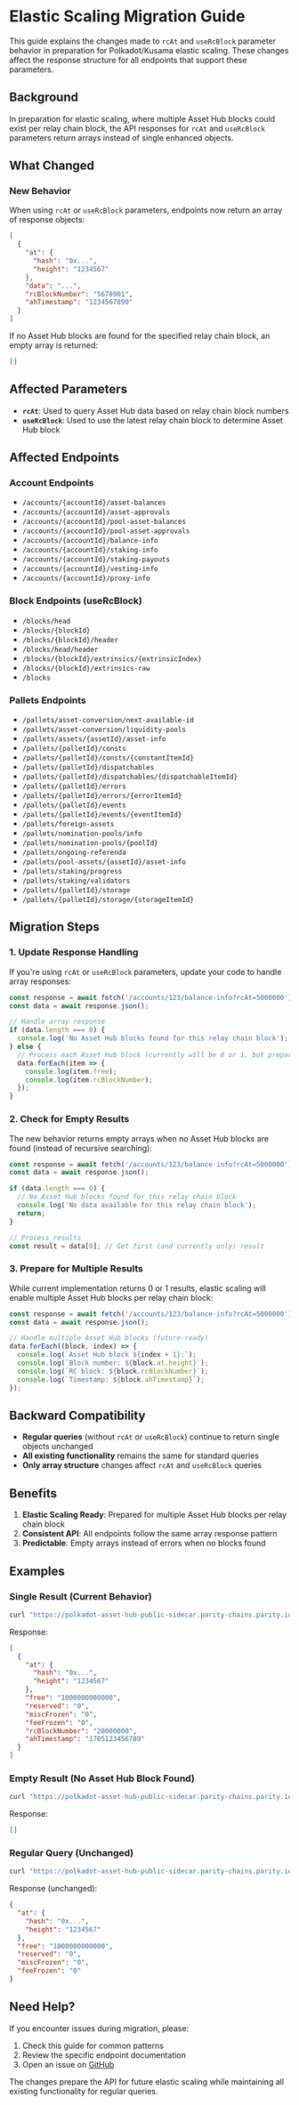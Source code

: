 # Elastic Scaling Migration Guide

This guide explains the changes made to `rcAt` and `useRcBlock` parameter behavior in preparation for Polkadot/Kusama elastic scaling. These changes affect the response structure for all endpoints that support these parameters.

## Background

In preparation for elastic scaling, where multiple Asset Hub blocks could exist per relay chain block, the API responses for `rcAt` and `useRcBlock` parameters return arrays instead of single enhanced objects.

## What Changed

### New Behavior

When using `rcAt` or `useRcBlock` parameters, endpoints now return an array of response objects:

```json
[
  {
    "at": {
      "hash": "0x...",
      "height": "1234567"
    },
    "data": "...",
    "rcBlockNumber": "5678901",
    "ahTimestamp": "1234567890"
  }
]
```

If no Asset Hub blocks are found for the specified relay chain block, an empty array is returned:

```json
[]
```

## Affected Parameters

- **`rcAt`**: Used to query Asset Hub data based on relay chain block numbers
- **`useRcBlock`**: Used to use the latest relay chain block to determine Asset Hub block

## Affected Endpoints

### Account Endpoints
- `/accounts/{accountId}/asset-balances`
- `/accounts/{accountId}/asset-approvals`
- `/accounts/{accountId}/pool-asset-balances`
- `/accounts/{accountId}/pool-asset-approvals`
- `/accounts/{accountId}/balance-info`
- `/accounts/{accountId}/staking-info`
- `/accounts/{accountId}/staking-payouts`
- `/accounts/{accountId}/vesting-info`
- `/accounts/{accountId}/proxy-info`

### Block Endpoints (useRcBlock)
- `/blocks/head`
- `/blocks/{blockId}`
- `/blocks/{blockId}/header`
- `/blocks/head/header`
- `/blocks/{blockId}/extrinsics/{extrinsicIndex}`
- `/blocks/{blockId}/extrinsics-raw`
- `/blocks`

### Pallets Endpoints
- `/pallets/asset-conversion/next-available-id`
- `/pallets/asset-conversion/liquidity-pools`
- `/pallets/assets/{assetId}/asset-info`
- `/pallets/{palletId}/consts`
- `/pallets/{palletId}/consts/{constantItemId}`
- `/pallets/{palletId}/dispatchables`
- `/pallets/{palletId}/dispatchables/{dispatchableItemId}`
- `/pallets/{palletId}/errors`
- `/pallets/{palletId}/errors/{errorItemId}`
- `/pallets/{palletId}/events`
- `/pallets/{palletId}/events/{eventItemId}`
- `/pallets/foreign-assets`
- `/pallets/nomination-pools/info`
- `/pallets/nomination-pools/{poolId}`
- `/pallets/ongoing-referenda`
- `/pallets/pool-assets/{assetId}/asset-info`
- `/pallets/staking/progress`
- `/pallets/staking/validators`
- `/pallets/{palletId}/storage`
- `/pallets/{palletId}/storage/{storageItemId}`

## Migration Steps

### 1. Update Response Handling

If you're using `rcAt` or `useRcBlock` parameters, update your code to handle array responses:

```javascript
const response = await fetch('/accounts/123/balance-info?rcAt=5000000');
const data = await response.json();

// Handle array response
if (data.length === 0) {
  console.log('No Asset Hub blocks found for this relay chain block');
} else {
  // Process each Asset Hub block (currently will be 0 or 1, but prepared for multiple)
  data.forEach(item => {
    console.log(item.free);
    console.log(item.rcBlockNumber);
  });
}
```

### 2. Check for Empty Results

The new behavior returns empty arrays when no Asset Hub blocks are found (instead of recursive searching):

```javascript
const response = await fetch('/accounts/123/balance-info?rcAt=5000000');
const data = await response.json();

if (data.length === 0) {
  // No Asset Hub blocks found for this relay chain block
  console.log('No data available for this relay chain block');
  return;
}

// Process results
const result = data[0]; // Get first (and currently only) result
```

### 3. Prepare for Multiple Results

While current implementation returns 0 or 1 results, elastic scaling will enable multiple Asset Hub blocks per relay chain block:

```javascript
const response = await fetch('/accounts/123/balance-info?rcAt=5000000');
const data = await response.json();

// Handle multiple Asset Hub blocks (future-ready)
data.forEach((block, index) => {
  console.log(`Asset Hub block ${index + 1}:`);
  console.log(`Block number: ${block.at.height}`);
  console.log(`RC block: ${block.rcBlockNumber}`);
  console.log(`Timestamp: ${block.ahTimestamp}`);
});
```

## Backward Compatibility

- **Regular queries** (without `rcAt` or `useRcBlock`) continue to return single objects unchanged
- **All existing functionality** remains the same for standard queries
- **Only array structure** changes affect `rcAt` and `useRcBlock` queries

## Benefits

1. **Elastic Scaling Ready**: Prepared for multiple Asset Hub blocks per relay chain block
2. **Consistent API**: All endpoints follow the same array response pattern
3. **Predictable**: Empty arrays instead of errors when no blocks found

## Examples

### Single Result (Current Behavior)
```bash
curl "https://polkadot-asset-hub-public-sidecar.parity-chains.parity.io/accounts/123/balance-info?rcAt=20000000"
```

Response:
```json
[
  {
    "at": {
      "hash": "0x...",
      "height": "1234567"
    },
    "free": "1000000000000",
    "reserved": "0",
    "miscFrozen": "0",
    "feeFrozen": "0",
    "rcBlockNumber": "20000000",
    "ahTimestamp": "1705123456789"
  }
]
```

### Empty Result (No Asset Hub Block Found)
```bash
curl "https://polkadot-asset-hub-public-sidecar.parity-chains.parity.io/accounts/123/balance-info?rcAt=999999999"
```

Response:
```json
[]
```

### Regular Query (Unchanged)
```bash
curl "https://polkadot-asset-hub-public-sidecar.parity-chains.parity.io/accounts/123/balance-info"
```

Response (unchanged):
```json
{
  "at": {
    "hash": "0x...",
    "height": "1234567"
  },
  "free": "1000000000000",
  "reserved": "0",
  "miscFrozen": "0",
  "feeFrozen": "0"
}
```

## Need Help?

If you encounter issues during migration, please:

1. Check this guide for common patterns
2. Review the specific endpoint documentation
3. Open an issue on [GitHub](https://github.com/paritytech/substrate-api-sidecar/issues)

The changes prepare the API for future elastic scaling while maintaining all existing functionality for regular queries.